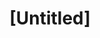 ---
pid: fs389
title: "[Untitled]"
location_transcription: 
coordinates: "[-75.150688748096, 39.95560922637]"
zipcode: 
gen_neighborhood: 
neighborhood: 
outside_phl: 
age: '55'
age_range: 50-59
instagram: 
image_file_name: fs_389.jpg
proposal_transcription: Sample Philly could move to schools as part of STEM or S.T.E.A.M.
  (mobile classroom) program
topic: Education
topic_summary: '0'
type: Interactive,Other No Form
keywords_other: STEM
credit: William Cleveland
image_labels: 
twitter: 
facebook: 
permalink: "/monuments/fs389/"
layout: item-page
---